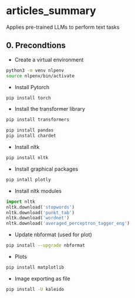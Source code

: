 # articles_summary
Applies pre-trained LLMs to perform text tasks



## 0. Precondtions

- Create a virtual environment
```Bash
python3 -m venv nlpenv
source nlpenv/bin/activate
```


- Install Pytorch
```Bash
pip install torch
```


- Install the transformer library
```Bash
pip install transformers

pip install pandas
pip install chardet
```

- Install nltk
```Bash
pip install nltk
```

- Install graphical packages
```Bash
pip intall plotly
```

- Install nltk modules
```Python
import nltk
nltk.download('stopwords')
nltk.download('punkt_tab')
nltk.download('wordnet')
nltk.download('averaged_perceptron_tagger_eng')
```

- Update nbformat (used for plot)
```bash
pip install --upgrade nbformat
```


- Plots
```bash
pip install matplotlib
```


- Image exporting as file
```bash
pip install -U kaleido
```